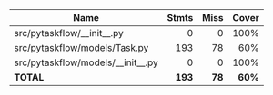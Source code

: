 | Name                                  |    Stmts |     Miss |   Cover |
|-------------------------------------- | -------: | -------: | ------: |
| src/pytaskflow/\_\_init\_\_.py        |        0 |        0 |    100% |
| src/pytaskflow/models/Task.py         |      193 |       78 |     60% |
| src/pytaskflow/models/\_\_init\_\_.py |        0 |        0 |    100% |
|                             **TOTAL** |  **193** |   **78** | **60%** |
